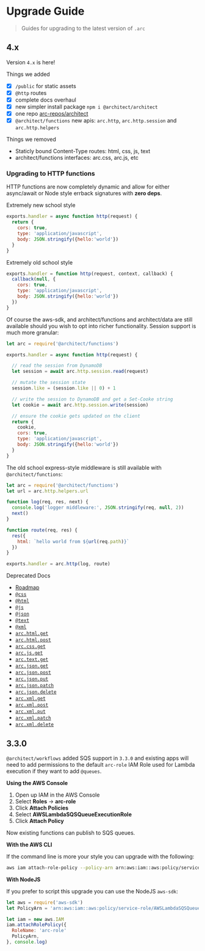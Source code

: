 # Upgrade Guide

> Guides for upgrading to the latest version of `.arc`


## 4.x

Version `4.x` is here!

Things we added

- [x] `/public` for static assets
- [x] `@http` routes 
- [x] complete docs overhaul
- [x] new simpler install package `npm i @architect/architect`
- [x] one repo [arc-repos/architect](https://github.com/arc-repos/architect)
- [x] `@architect/functions` new apis: `arc.http`, `arc.http.session` and `arc.http.helpers`

Things we removed

- Staticly bound Content-Type routes: html, css, js, text
- architect/functions interfaces: arc.css, arc.js, etc


### Upgrading to HTTP functions

HTTP functions are now completely dynamic and allow for either async/await or Node style errback signatures with **zero deps**.

Extremely new school style

```javascript
exports.handler = async function http(request) {
  return {
    cors: true,
    type: 'application/javascript',
    body: JSON.stringify({hello:'world'})
  }
}
```

Extremely old school style

```javascript
exports.handler = function http(request, context, callback) {
  callback(null, {
    cors: true,
    type: 'application/javascript',
    body: JSON.stringify({hello:'world'})
  })
}
```

Of course the aws-sdk, and architect/functions and architect/data are still available should you wish to opt into richer functionality. Session support is much more granular:

```javascript
let arc = require('@architect/functions')

exports.handler = async function http(request) {

  // read the session from DynamoDB
  let session = await arc.http.session.read(request)

  // mutate the session state
  session.like = (session.like || 0) + 1

  // write the session to DynamoDB and get a Set-Cooke string
  let cookie = await arc.http.session.write(session)

  // ensure the cookie gets updated on the client
  return {
    cookie,
    cors: true,
    type: 'application/javascript',
    body: JSON.stringify({hello:'world'})
  }
}

```

The old school express-style middleware is still available with `@architect/functions`:

```javascript
let arc = require('@architect/functions')
let url = arc.http.helpers.url

function log(req, res, next) {
  console.log('logger middleware:', JSON.stringify(req, null, 2))
  next()
}

function route(req, res) {
  res({
    html: `hello world from ${url(req.path)}`
  })
}

exports.handler = arc.http(log, route)
```


Deprecated Docs
  - [Roadmap](/intro/roadmap)
  - [`@css`](/reference/css)
  - [`@html`](/reference/html)
  - [`@js`](/reference/js)
  - [`@json`](/reference/json)
  - [`@text`](/reference/text)
  - [`@xml`](/reference/xml)
  - [`arc.html.get`](/reference/html-get)
  - [`arc.html.post`](/reference/html-post)
  - [`arc.css.get`](/reference/css-get)
  - [`arc.js.get`](/reference/js-get)
  - [`arc.text.get`](/reference/text-get)
  - [`arc.json.get`](/reference/json-get)
  - [`arc.json.post`](/reference/json-post)
  - [`arc.json.put`](/reference/json-put)
  - [`arc.json.patch`](/reference/json-patch)
  - [`arc.json.delete`](/reference/json-delete)
  - [`arc.xml.get`](/reference/xml-get)
  - [`arc.xml.post`](/reference/xml-post)
  - [`arc.xml.put`](/reference/xml-put)
  - [`arc.xml.patch`](/reference/xml-patch)
  - [`arc.xml.delete`](/reference/xml-delete)


## 3.3.0

`@architect/workflows` added SQS support in `3.3.0` and existing apps will need to add permissions to the default `arc-role` IAM Role used for Lambda execution if they want to add `@queues`.

**Using the AWS Console**

1. Open up IAM in the AWS Console
2. Select **Roles** &rarr; **arc-role**
3. Click **Attach Policies**
4. Select **AWSLambdaSQSQueueExecutionRole**
5. Click **Attach Policy**

Now existing functions can publish to SQS queues.

**With the AWS CLI**

If the command line is more your style you can upgrade with the following:

```bash
aws iam attach-role-policy --policy-arn arn:aws:iam::aws:policy/service-role/AWSLambdaSQSQueueExecutionRole --role-name arc-role
```

**With NodeJS**

If you prefer to script this upgrade you can use the NodeJS `aws-sdk`:

```javascript
let aws = require('aws-sdk')
let PolicyArn = 'arn:aws:iam::aws:policy/service-role/AWSLambdaSQSQueueExecutionRole'

let iam = new aws.IAM
iam.attachRolePolicy({
  RoleName: 'arc-role'
  PolicyArn, 
}, console.log)
```
